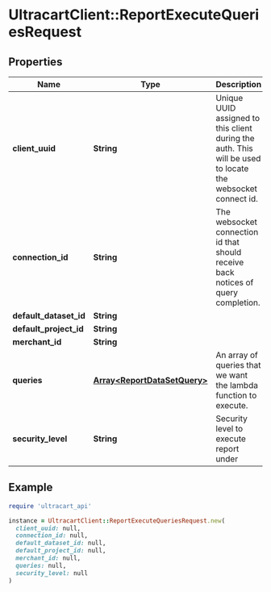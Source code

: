 # UltracartClient::ReportExecuteQueriesRequest

## Properties

| Name | Type | Description | Notes |
| ---- | ---- | ----------- | ----- |
| **client_uuid** | **String** | Unique UUID assigned to this client during the auth.  This will be used to locate the websocket connect id. | [optional] |
| **connection_id** | **String** | The websocket connection id that should receive back notices of query completion. | [optional] |
| **default_dataset_id** | **String** |  | [optional] |
| **default_project_id** | **String** |  | [optional] |
| **merchant_id** | **String** |  | [optional] |
| **queries** | [**Array&lt;ReportDataSetQuery&gt;**](ReportDataSetQuery.md) | An array of queries that we want the lambda function to execute. | [optional] |
| **security_level** | **String** | Security level to execute report under | [optional] |

## Example

```ruby
require 'ultracart_api'

instance = UltracartClient::ReportExecuteQueriesRequest.new(
  client_uuid: null,
  connection_id: null,
  default_dataset_id: null,
  default_project_id: null,
  merchant_id: null,
  queries: null,
  security_level: null
)
```

